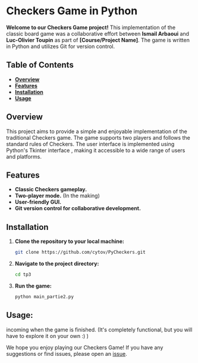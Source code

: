 # Checkers Game in Python

**Welcome to our Checkers Game project!** This implementation of the classic board game was a collaborative effort between **Ismail Arbaoui** and **Luc-Olivier Toupin** as part of **[Course/Project Name]**. The game is written in Python and utilizes Git for version control.

## Table of Contents
- [**Overview**](#overview)
- [**Features**](#features)
- [**Installation**](#installation)
- [**Usage**](#usage)

## Overview

This project aims to provide a simple and enjoyable implementation of the traditional Checkers game. The game supports two players and follows the standard rules of Checkers. The user interface is implemented using Python's Tkinter interface , making it accessible to a wide range of users and platforms.

## Features

- **Classic Checkers gameplay.**
- **Two-player mode.** (In the making)
- **User-friendly GUI.**
- **Git version control for collaborative development.**

## Installation

1. **Clone the repository to your local machine:**

    ```bash
    git clone https://github.com/cytov/PyCheckers.git
    ```

2. **Navigate to the project directory:**

    ```bash
    cd tp3
    ```

3. **Run the game:**

    ```bash
    python main_partie2.py
    ```

## Usage:
incoming when the game is finished. (It's completely functional, but you will have to explore it on your own :) )


We hope you enjoy playing our Checkers Game! If you have any suggestions or find issues, please open an [issue](https://github.com/cytov/tp3/issues).

